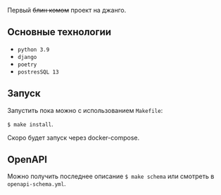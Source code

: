 Первый ~~блин комом~~ проект на джанго.

## Основные технологии
- `python 3.9`
- `django`
- `poetry`
- `postresSQL 13`

## Запуск

Запустить пока можно с использованием `Makefile`:

```$ make install```.

Скоро будет запуск через docker-compose.

## OpenAPI
Можно получить последнее описание `$ make schema` или смотреть в `openapi-schema.yml`.
